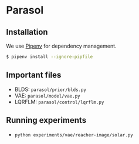 # Parasol

## Installation
We use [Pipenv](https://pipenv.readthedocs.io/en/latest/) for dependency management.
```bash
$ pipenv install --ignore-pipfile
```

## Important files

- BLDS: `parasol/prior/blds.py`
- VAE: `parasol/model/vae.py`
- LQRFLM: `parasol/control/lqrflm.py`

## Running experiments

- `python experiments/vae/reacher-image/solar.py`
